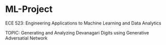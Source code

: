 # ML-Project
ECE 523: Engineering Applications to Machine Learning and Data Analytics

TOPIC: Generating and Analyzing Devanagari Digits using Generative Adversatial Network
